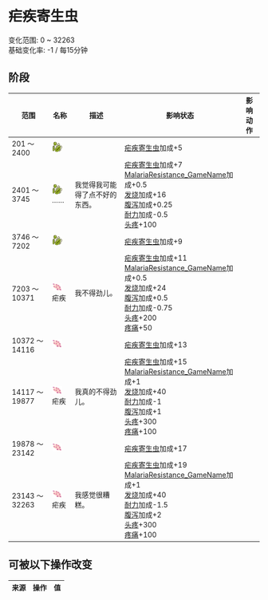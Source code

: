 # 疟疾寄生虫  
变化范围: 0 ~ 32263  
基础变化率: -1 / 每15分钟  
## 阶段  
范围  |  名称  |  描述  |  影响状态  |  影响动作  
----  |  ----  |  ----  |  ----  |  ----  
201 ～ 2400  |  <img decoding="async" src="Sprite/Bacteria.png" style="width:20px;">  |    |  [疟疾寄生虫](ParasiteMalaria.md)加成+5  |    
2401 ～ 3745  |  <img decoding="async" src="Sprite/Bacteria.png" style="width:20px;">……  |  我觉得我可能得了点不好的东西。  |  [疟疾寄生虫](ParasiteMalaria.md)加成+7<br>[MalariaResistance_GameName](MalariaResistance.md)加成+0.5<br>[发烧](Fever.md)加成+16<br>[腹泻](Diarrhoea.md)加成+0.25<br>[耐力](Stamina.md)加成-0.5<br>[头疼](Headache.md)+100  |    
3746 ～ 7202  |  <img decoding="async" src="Sprite/Bacteria.png" style="width:20px;">  |    |  [疟疾寄生虫](ParasiteMalaria.md)加成+9  |    
7203 ～ 10371  |  <img decoding="async" src="Sprite/CampFever.png" style="width:20px;">疟疾  |  我不得劲儿。  |  [疟疾寄生虫](ParasiteMalaria.md)加成+11<br>[MalariaResistance_GameName](MalariaResistance.md)加成+0.5<br>[发烧](Fever.md)加成+24<br>[腹泻](Diarrhoea.md)加成+0.5<br>[耐力](Stamina.md)加成-0.75<br>[头疼](Headache.md)+200<br>[疼痛](Pain.md)+50  |    
10372 ～ 14116  |  <img decoding="async" src="Sprite/CampFever.png" style="width:20px;">  |    |  [疟疾寄生虫](ParasiteMalaria.md)加成+13  |    
14117 ～ 19877  |  <img decoding="async" src="Sprite/CampFever.png" style="width:20px;">疟疾  |  我真的不得劲儿。  |  [疟疾寄生虫](ParasiteMalaria.md)加成+15<br>[MalariaResistance_GameName](MalariaResistance.md)加成+1<br>[发烧](Fever.md)加成+40<br>[耐力](Stamina.md)加成-1<br>[腹泻](Diarrhoea.md)加成+1<br>[头疼](Headache.md)+300<br>[疼痛](Pain.md)+100  |    
19878 ～ 23142  |  <img decoding="async" src="Sprite/CampFever.png" style="width:20px;">  |    |  [疟疾寄生虫](ParasiteMalaria.md)加成+17  |    
23143 ～ 32263  |  <img decoding="async" src="Sprite/CampFever.png" style="width:20px;">疟疾  |  我感觉很糟糕。  |  [疟疾寄生虫](ParasiteMalaria.md)加成+19<br>[MalariaResistance_GameName](MalariaResistance.md)加成+1<br>[发烧](Fever.md)加成+40<br>[耐力](Stamina.md)加成-1.5<br>[腹泻](Diarrhoea.md)加成+2<br>[头疼](Headache.md)+300<br>[疼痛](Pain.md)+100  |    
## 可被以下操作改变  
来源  |  操作  |  值  
----  |  ----  |  ----  
